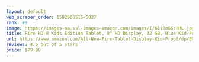 ```yaml
---
layout: default 
﻿web_scraper_order: 1582906515-5827
rank: #9
image: https://images-na.ssl-images-amazon.com/images/I/61iDm66rHHL.jpg
title: Fire HD 8 Kids Edition Tablet, 8" HD Display, 32 GB, Blue Kid-Proof Case
url: https://www.amazon.com/All-New-Fire-Tablet-Display-Kid-Proof/dp/B078HQBS21/ref=zg_mw_pc_9?_encoding=UTF8&psc=1&refRID=XJT42DXBBEE9H9WCHFME
reviews: 4.5 out of 5 stars
price: $79.99 
---
```

